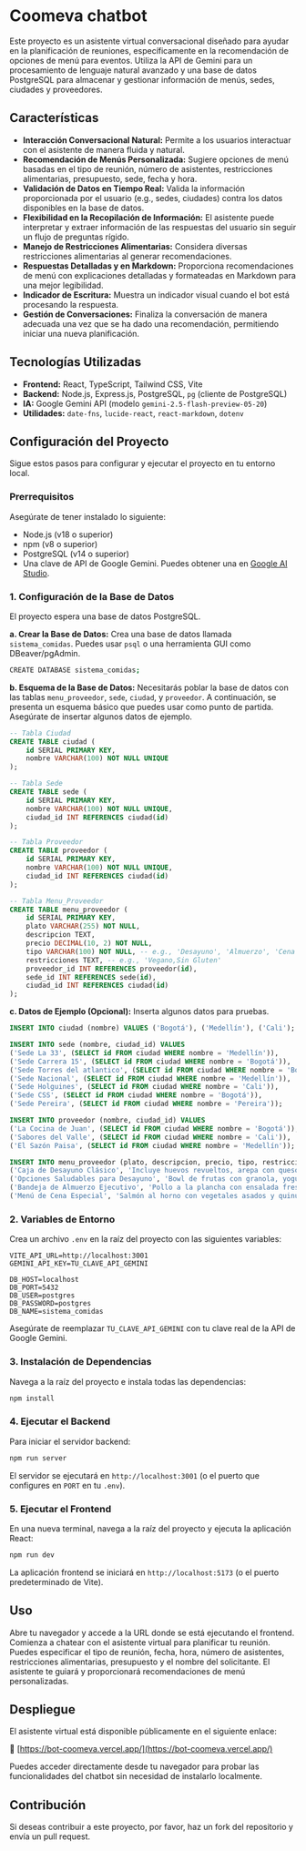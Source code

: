 # Coomeva chatbot

Este proyecto es un asistente virtual conversacional diseñado para ayudar en la planificación de reuniones, específicamente en la recomendación de opciones de menú para eventos. Utiliza la API de Gemini para un procesamiento de lenguaje natural avanzado y una base de datos PostgreSQL para almacenar y gestionar información de menús, sedes, ciudades y proveedores.

## Características

*   **Interacción Conversacional Natural:** Permite a los usuarios interactuar con el asistente de manera fluida y natural.
*   **Recomendación de Menús Personalizada:** Sugiere opciones de menú basadas en el tipo de reunión, número de asistentes, restricciones alimentarias, presupuesto, sede, fecha y hora.
*   **Validación de Datos en Tiempo Real:** Valida la información proporcionada por el usuario (e.g., sedes, ciudades) contra los datos disponibles en la base de datos.
*   **Flexibilidad en la Recopilación de Información:** El asistente puede interpretar y extraer información de las respuestas del usuario sin seguir un flujo de preguntas rígido.
*   **Manejo de Restricciones Alimentarias:** Considera diversas restricciones alimentarias al generar recomendaciones.
*   **Respuestas Detalladas y en Markdown:** Proporciona recomendaciones de menú con explicaciones detalladas y formateadas en Markdown para una mejor legibilidad.
*   **Indicador de Escritura:** Muestra un indicador visual cuando el bot está procesando la respuesta.
*   **Gestión de Conversaciones:** Finaliza la conversación de manera adecuada una vez que se ha dado una recomendación, permitiendo iniciar una nueva planificación.

## Tecnologías Utilizadas

*   **Frontend:** React, TypeScript, Tailwind CSS, Vite
*   **Backend:** Node.js, Express.js, PostgreSQL, `pg` (cliente de PostgreSQL)
*   **IA:** Google Gemini API (modelo `gemini-2.5-flash-preview-05-20`)
*   **Utilidades:** `date-fns`, `lucide-react`, `react-markdown`, `dotenv`

## Configuración del Proyecto

Sigue estos pasos para configurar y ejecutar el proyecto en tu entorno local.

### Prerrequisitos

Asegúrate de tener instalado lo siguiente:

*   Node.js (v18 o superior)
*   npm (v8 o superior)
*   PostgreSQL (v14 o superior)
*   Una clave de API de Google Gemini. Puedes obtener una en [Google AI Studio](https://ai.google.dev/).

### 1. Configuración de la Base de Datos

El proyecto espera una base de datos PostgreSQL.

**a. Crear la Base de Datos:**
Crea una base de datos llamada `sistema_comidas`. Puedes usar `psql` o una herramienta GUI como DBeaver/pgAdmin.

```bash
CREATE DATABASE sistema_comidas;
```

**b. Esquema de la Base de Datos:**
Necesitarás poblar la base de datos con las tablas `menu_proveedor`, `sede`, `ciudad`, y `proveedor`. A continuación, se presenta un esquema básico que puedes usar como punto de partida. Asegúrate de insertar algunos datos de ejemplo.

```sql
-- Tabla Ciudad
CREATE TABLE ciudad (
    id SERIAL PRIMARY KEY,
    nombre VARCHAR(100) NOT NULL UNIQUE
);

-- Tabla Sede
CREATE TABLE sede (
    id SERIAL PRIMARY KEY,
    nombre VARCHAR(100) NOT NULL UNIQUE,
    ciudad_id INT REFERENCES ciudad(id)
);

-- Tabla Proveedor
CREATE TABLE proveedor (
    id SERIAL PRIMARY KEY,
    nombre VARCHAR(100) NOT NULL UNIQUE,
    ciudad_id INT REFERENCES ciudad(id)
);

-- Tabla Menu_Proveedor
CREATE TABLE menu_proveedor (
    id SERIAL PRIMARY KEY,
    plato VARCHAR(255) NOT NULL,
    descripcion TEXT,
    precio DECIMAL(10, 2) NOT NULL,
    tipo VARCHAR(100) NOT NULL, -- e.g., 'Desayuno', 'Almuerzo', 'Cena'
    restricciones TEXT, -- e.g., 'Vegano,Sin Gluten'
    proveedor_id INT REFERENCES proveedor(id),
    sede_id INT REFERENCES sede(id),
    ciudad_id INT REFERENCES ciudad(id)
);
```

**c. Datos de Ejemplo (Opcional):**
Inserta algunos datos para pruebas.

```sql
INSERT INTO ciudad (nombre) VALUES ('Bogotá'), ('Medellín'), ('Cali');

INSERT INTO sede (nombre, ciudad_id) VALUES
('Sede La 33', (SELECT id FROM ciudad WHERE nombre = 'Medellín')),
('Sede Carrera 15', (SELECT id FROM ciudad WHERE nombre = 'Bogotá')),
('Sede Torres del atlantico', (SELECT id FROM ciudad WHERE nombre = 'Bogotá')),
('Sede Nacional', (SELECT id FROM ciudad WHERE nombre = 'Medellín')),
('Sede Holguines', (SELECT id FROM ciudad WHERE nombre = 'Cali')),
('Sede CSS', (SELECT id FROM ciudad WHERE nombre = 'Bogotá')),
('Sede Pereira', (SELECT id FROM ciudad WHERE nombre = 'Pereira'));

INSERT INTO proveedor (nombre, ciudad_id) VALUES
('La Cocina de Juan', (SELECT id FROM ciudad WHERE nombre = 'Bogotá')),
('Sabores del Valle', (SELECT id FROM ciudad WHERE nombre = 'Cali')),
('El Sazón Paisa', (SELECT id FROM ciudad WHERE nombre = 'Medellín'));

INSERT INTO menu_proveedor (plato, descripcion, precio, tipo, restricciones, proveedor_id, sede_id, ciudad_id) VALUES
('Caja de Desayuno Clásico', 'Incluye huevos revueltos, arepa con queso, jugo de naranja y café.', 18000.00, 'Desayuno', 'Ninguna', (SELECT id FROM proveedor WHERE nombre = 'La Cocina de Juan'), (SELECT id FROM sede WHERE nombre = 'Sede Carrera 15'), (SELECT id FROM ciudad WHERE nombre = 'Bogotá')),
('Opciones Saludables para Desayuno', 'Bowl de frutas con granola, yogur griego y té verde.', 20000.00, 'Desayuno', 'Vegano,Sin Gluten', (SELECT id FROM proveedor WHERE nombre = 'La Cocina de Juan'), (SELECT id FROM sede WHERE nombre = 'Sede Carrera 15'), (SELECT id FROM ciudad WHERE nombre = 'Bogotá')),
('Bandeja de Almuerzo Ejecutivo', 'Pollo a la plancha con ensalada fresca y arroz integral.', 25000.00, 'Almuerzo', 'Ninguna', (SELECT id FROM proveedor WHERE nombre = 'Sabores del Valle'), (SELECT id FROM sede WHERE nombre = 'Sede Holguines'), (SELECT id FROM ciudad WHERE nombre = 'Cali')),
('Menú de Cena Especial', 'Salmón al horno con vegetales asados y quinua.', 35000.00, 'Cena', 'Sin Lactosa', (SELECT id FROM proveedor WHERE nombre = 'El Sazón Paisa'), (SELECT id FROM sede WHERE nombre = 'Sede Nacional'), (SELECT id FROM ciudad WHERE nombre = 'Medellín'));
```

### 2. Variables de Entorno

Crea un archivo `.env` en la raíz del proyecto con las siguientes variables:

```
VITE_API_URL=http://localhost:3001
GEMINI_API_KEY=TU_CLAVE_API_GEMINI

DB_HOST=localhost
DB_PORT=5432
DB_USER=postgres
DB_PASSWORD=postgres
DB_NAME=sistema_comidas
```
Asegúrate de reemplazar `TU_CLAVE_API_GEMINI` con tu clave real de la API de Google Gemini.

### 3. Instalación de Dependencias

Navega a la raíz del proyecto e instala todas las dependencias:

```bash
npm install
```

### 4. Ejecutar el Backend

Para iniciar el servidor backend:

```bash
npm run server
```
El servidor se ejecutará en `http://localhost:3001` (o el puerto que configures en `PORT` en tu `.env`).

### 5. Ejecutar el Frontend

En una nueva terminal, navega a la raíz del proyecto y ejecuta la aplicación React:

```bash
npm run dev
```
La aplicación frontend se iniciará en `http://localhost:5173` (o el puerto predeterminado de Vite).

## Uso

Abre tu navegador y accede a la URL donde se está ejecutando el frontend. Comienza a chatear con el asistente virtual para planificar tu reunión. Puedes especificar el tipo de reunión, fecha, hora, número de asistentes, restricciones alimentarias, presupuesto y el nombre del solicitante. El asistente te guiará y proporcionará recomendaciones de menú personalizadas.

## Despliegue

El asistente virtual está disponible públicamente en el siguiente enlace:

🔗 [https://bot-coomeva.vercel.app/](https://bot-coomeva.vercel.app/)

Puedes acceder directamente desde tu navegador para probar las funcionalidades del chatbot sin necesidad de instalarlo localmente.

## Contribución

Si deseas contribuir a este proyecto, por favor, haz un fork del repositorio y envía un pull request.
